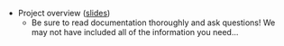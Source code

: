 * Project overview ([slides](slides/11_GA_Stocks.pdf))
    * Be sure to read documentation thoroughly and ask questions! We may not have included all of the information you need...

